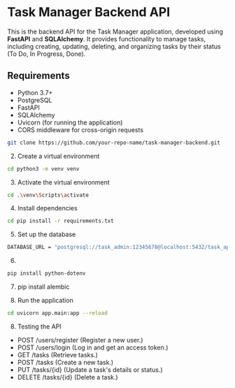# Task Manager Backend API

This is the backend API for the Task Manager application, developed using **FastAPI** and **SQLAlchemy**. It provides functionality to manage tasks, including creating, updating, deleting, and organizing tasks by their status (To Do, In Progress, Done).

## Requirements

- Python 3.7+
- PostgreSQL 
- FastAPI
- SQLAlchemy
- Uvicorn (for running the application)
- CORS middleware for cross-origin requests

```bash
git clone https://github.com/your-repo-name/task-manager-backend.git
```
2. Create a virtual environment
```bash
cd python3 -m venv venv
```

3. Activate the virtual environment
```bash
cd .\venv\Scripts\activate
```

4. Install dependencies
```bash
cd pip install -r requirements.txt
```

5. Set up the database
```bash
DATABASE_URL = "postgresql://task_admin:12345678@localhost:5432/task_app"
```
6. 
```bash
pip install python-dotenv
```
7. pip install alembic

7. Run the application
```bash
cd uvicorn app.main:app --reload
```

8. Testing the API
- POST /users/register (Register a new user.)
- POST /users/login (Log in and get an access token.)
- GET /tasks  (Retrieve tasks.)
- POST /tasks  (Create a new task.)
- PUT /tasks/{id}  (Update a task's details or status.)
- DELETE /tasks/{id}  (Delete a task.)
